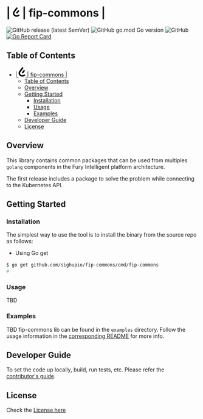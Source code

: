 # | <img src="docs/images/logo.png" alt="Fury Logo" width="18" height="25"> |  fip-commons |

![GitHub release (latest SemVer)](https://img.shields.io/github/v/release/sighupio/fip-commons)
![GitHub go.mod Go version](https://img.shields.io/github/go-mod/go-version/sighupio/fip-commons)
![GitHub](https://img.shields.io/github/license/sighupio/fip-commons)
[![Go Report Card](https://goreportcard.com/badge/github.com/sighupio/fip-commons)](https://goreportcard.com/report/github.com/sighupio/fip-commons)

## Table of Contents

- [| <img src="docs/images/logo.png" alt="Fury Logo" width="18" height="25"> |  fip-commons |](#----fip-commons-)
  - [Table of Contents](#table-of-contents)
  - [Overview](#overview)
  - [Getting Started](#getting-started)
    - [Installation](#installation)
    - [Usage](#usage)
    - [Examples](#examples)
  - [Developer Guide](#developer-guide)
  - [License](#license)

## Overview

This library contains common packages that can be used from multiples `golang` components in the
Fury Intelligent platform architecture.

The first release includes a package to solve the problem while connecting to the Kubernetes API.

## Getting Started

### Installation

The simplest way to use the tool is to install the binary from the source repo
as follows:

* Using Go get

```sh
$ go get github.com/sighupio/fip-commons/cmd/fip-commons
#
```

### Usage

TBD

### Examples

TBD
fip-commons lib can be found in the `examples` directory. Follow
the usage information in the [corresponding README](./examples/) for more info.

## Developer Guide

To set the code up locally, build, run tests, etc. Please refer the
[contributor's guide](./CONTRIBUTING.md).

## License

Check the [License here](LICENSE)
